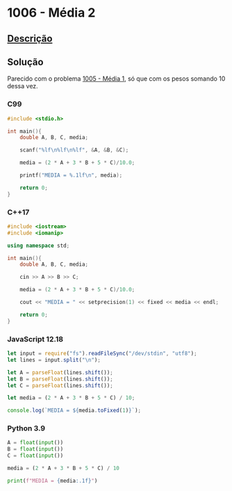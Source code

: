 # 1006 - Média 2

## [Descrição](https://www.urionlinejudge.com.br/judge/pt/problems/view/1006)

## Solução

Parecido com o problema [1005 - Média 1](../1005/README.md), só que com os pesos somando 10 dessa vez.

### C99

```c
#include <stdio.h>

int main(){
    double A, B, C, media;

    scanf("%lf\n%lf\n%lf", &A, &B, &C);

    media = (2 * A + 3 * B + 5 * C)/10.0;

    printf("MEDIA = %.1lf\n", media);

    return 0;
}
```

### C++17

```cpp
#include <iostream>
#include <iomanip>

using namespace std;

int main(){
    double A, B, C, media;

    cin >> A >> B >> C;

    media = (2 * A + 3 * B + 5 * C)/10.0;

    cout << "MEDIA = " << setprecision(1) << fixed << media << endl;

    return 0;
}
```

### JavaScript 12.18

```javascript
let input = require("fs").readFileSync("/dev/stdin", "utf8");
let lines = input.split("\n");

let A = parseFloat(lines.shift());
let B = parseFloat(lines.shift());
let C = parseFloat(lines.shift());

let media = (2 * A + 3 * B + 5 * C) / 10;

console.log(`MEDIA = ${media.toFixed(1)}`);
```

### Python 3.9

```python
A = float(input())
B = float(input())
C = float(input())

media = (2 * A + 3 * B + 5 * C) / 10

print(f"MEDIA = {media:.1f}")
```